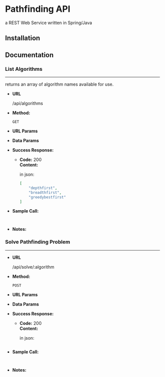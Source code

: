 # Pathfinding API

a REST Web Service written in Spring/Java

## Installation



## Documentation

### List Algorithms
----
  returns an array of algorithm names available for use.

* **URL**

  /api/algorithms

* **Method:**

  `GET`
  
*  **URL Params**

* **Data Params**

* **Success Response:**

  * **Code:** 200 <br />
    **Content:** 

    in json:
    
    ```json
    [
        "depthfirst",
        "breadthfirst",
        "greedybestfirst"
    ]
    ```
 
* **Sample Call:**

  ```javascript
  ```
  
  ```sh
  ```

* **Notes:**

### Solve Pathfinding Problem
----
  

* **URL**

  /api/solve/:algorithm

* **Method:**

  `POST`
  
*  **URL Params**

* **Data Params**

* **Success Response:**

  * **Code:** 200 <br />
    **Content:** 

    in json:
    
    ```json
    ```
 
* **Sample Call:**

  ```javascript
  ```
  
  ```sh
  ```

* **Notes:**